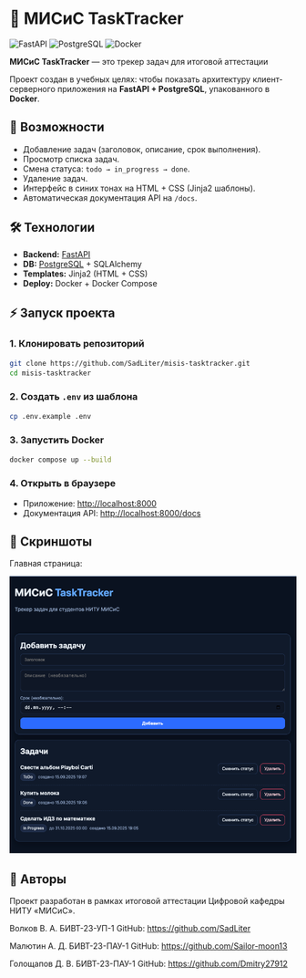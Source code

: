 # 📝 МИСиС TaskTracker

![FastAPI](https://img.shields.io/badge/FastAPI-009688?style=for-the-badge&logo=fastapi&logoColor=white)
![PostgreSQL](https://img.shields.io/badge/PostgreSQL-316192?style=for-the-badge&logo=postgresql&logoColor=white)
![Docker](https://img.shields.io/badge/Docker-2496ED?style=for-the-badge&logo=docker&logoColor=white)

**МИСиС TaskTracker** — это трекер задач для итоговой аттестации

Проект создан в учебных целях: чтобы показать архитектуру клиент-серверного приложения на **FastAPI + PostgreSQL**, упакованного в **Docker**.

## 🚀 Возможности
- Добавление задач (заголовок, описание, срок выполнения).
- Просмотр списка задач.
- Смена статуса: `todo → in_progress → done`.
- Удаление задач.
- Интерфейс в синих тонах на HTML + CSS (Jinja2 шаблоны).
- Автоматическая документация API на `/docs`.

## 🛠️ Технологии
- **Backend:** [FastAPI](https://fastapi.tiangolo.com/)  
- **DB:** [PostgreSQL](https://www.postgresql.org/) + SQLAlchemy  
- **Templates:** Jinja2 (HTML + CSS)  
- **Deploy:** Docker + Docker Compose  

## ⚡ Запуск проекта

### 1. Клонировать репозиторий
```bash
git clone https://github.com/SadLiter/misis-tasktracker.git
cd misis-tasktracker
````

### 2. Создать `.env` из шаблона

```bash
cp .env.example .env
```

### 3. Запустить Docker

```bash
docker compose up --build
```

### 4. Открыть в браузере

* Приложение: [http://localhost:8000](http://localhost:8000)
* Документация API: [http://localhost:8000/docs](http://localhost:8000/docs)

## 📸 Скриншоты

Главная страница:

![screenshot](docs/screenshot.png)

## 👨 Авторы

Проект разработан в рамках итоговой аттестации Цифровой кафедры НИТУ «МИСиС».

Волков В. А.
БИВТ-23-УП-1
GitHub: https://github.com/SadLiter

Малютин А. Д.
БИВТ-23-ПАУ-1
GitHub: https://github.com/Sailor-moon13 

Голощапов Д. В.
БИВТ-23-ПАУ-1
GitHub: https://github.com/Dmitry27912
